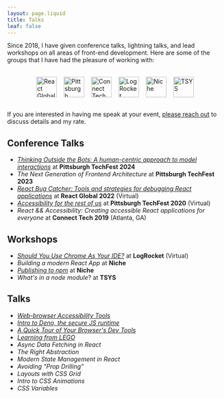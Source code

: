 ```yaml
---
layout: page.liquid
title: Talks
leaf: false
---
```


Since 2018, I have given conference talks, lightning talks, and lead workshops
on all areas of front-end development. Here are some of the groups that I have
had the pleasure of working with:

<br/>

<div style="display:flex;flex-wrap:wrap;gap:1rem;justify-content:center;">
<img alt="React Global Summit 2022" src="/img/talks/react-global.png" height="48" />
<img alt="Pittsburgh TechFest Conference 2020" src="/img/talks/pittsburgh-techfest.png" height="48" />
<img alt="Connect Tech Conference" src="/img/talks/connect-tech.png" height="48" />
<img alt="LogRocket" src="/img/talks/logrocket.png" height="48" />
<img alt="Niche" src="/img/talks/niche-2.png" height="48" />
<img alt="TSYS" src="/img/talks/tsys.png" height="48" />
</div>

<br/>

If you are interested in having me speak at your event,
[please reach out](mailto:sean@seanmcp.com?subject=Speaking%20Opportunity) to
discuss details and my rate.

## Conference Talks

- [_Thinking Outside the Bots: A human-centric approach to model interactions_](/talks/thinking-outside-the-bots)
  at **Pittsburgh TechFest 2024**
- _The Next Generation of Frontend Architecture_ at **Pittsburgh TechFest 2023**
- [_React Bug Catcher: Tools and strategies for debugging React applications_](https://smcp.dev/rbc-repo)
  at **React Global 2022** (Virtual)
- [_Accessibility for the rest of us_](/talks/accessibility-for-the-rest-of-us)
  at **Pittsburgh TechFest 2020** (Virtual)
- _React && Accessibility: Creating accessible React applications for everyone_
  at **Connect Tech 2019** (Atlanta, GA)

## Workshops

- [_Should You Use Chrome As Your IDE?_](https://blog.logrocket.com/should-you-use-chrome-as-your-ide/)
  at **LogRocket** (Virtual)
- _Building a modern React App_ at **Niche**
- [_Publishing to npm_](/talks/publishing-to-npm) at **Niche**
- _What's in a node module_? at **TSYS**

## Talks

- [_Web-browser Accessibility Tools_](/talks/browser-a11y-tools)
- [_Intro to Deno, the secure JS runtime_](/talks/intro-to-deno)
- [_A Quick Tour of Your Browser's Dev Tools_](/talks/tour-browser-dev-tools)
- [_Learning from LEGO_](/talks/learning-from-lego)
- _Async Data Fetching in React_
- _The Right Abstraction_
- _Modern State Management in React_
- _Avoiding "Prop Drilling"_
- _Layouts with CSS Grid_
- _Intro to CSS Animations_
- _CSS Variables_
